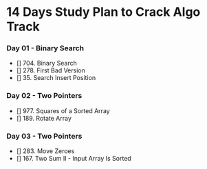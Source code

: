 # 14 Days Study Plan to Crack Algo Track

### Day 01 - Binary Search

- [] 704. Binary Search
- [] 278. First Bad Version
- [] 35. Search Insert Position

### Day 02 - Two Pointers

- [] 977. Squares of a Sorted Array
- [] 189. Rotate Array

### Day 03 - Two Pointers

- [] 283. Move Zeroes
- [] 167. Two Sum II - Input Array Is Sorted




